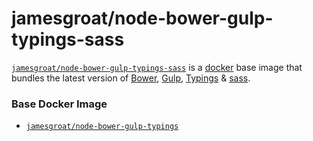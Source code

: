 # jamesgroat/node-bower-gulp-typings-sass

[`jamesgroat/node-bower-gulp-typings-sass`](https://registry.hub.docker.com/u/jamesgroat/node-bower-gulp-typings-sass/) is a [docker](https://docker.io) base image that bundles the latest version of [Bower](http://bower.io/), [Gulp](http://gulpjs.com/), [Typings](https://github.com/typings/typings) & [sass](https://github.com/sass/node-sass).

### Base Docker Image

* [`jamesgroat/node-bower-gulp-typings`](https://registry.hub.docker.com/u/jamesgroat/node-bower-gulp-typings-sass)
